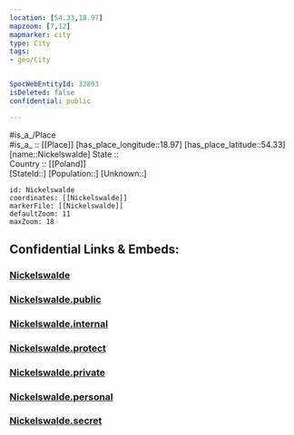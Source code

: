```yaml
---
location: [54.33,18.97] 
mapzoom: [7,12] 
mapmarker: city 
type: City
tags:
- geo/City


SpocWebEntityId: 32893
isDeleted: false
confidential: public

---
```

#is_a_/Place  
#is_a_ :: [[Place]] 
[has_place_longitude::18.97] 
[has_place_latitude::54.33] 
[name::Nickelswalde] 
State ::  
Country :: [[Poland]]  
[StateId::] 
[Population::] 
[Unknown::] 


```leaflet
id: Nickelswalde
coordinates: [[Nickelswalde]] 
markerFile: [[Nickelswalde]] 
defaultZoom: 11 
maxZoom: 18
```


## Confidential Links & Embeds: 

### [Nickelswalde](/_Standards/Earth/Continent/Europe/Europe~East/Poland/Provinces~Poland/Pomeranian/City/Nickelswalde.md) 

### [Nickelswalde.public](/_public/Earth/Continent/Europe/Europe~East/Poland/Provinces~Poland/Pomeranian/City/Nickelswalde.public.md) 

### [Nickelswalde.internal](/_internal/Earth/Continent/Europe/Europe~East/Poland/Provinces~Poland/Pomeranian/City/Nickelswalde.internal.md) 

### [Nickelswalde.protect](/_protect/Earth/Continent/Europe/Europe~East/Poland/Provinces~Poland/Pomeranian/City/Nickelswalde.protect.md) 

### [Nickelswalde.private](/_private/Earth/Continent/Europe/Europe~East/Poland/Provinces~Poland/Pomeranian/City/Nickelswalde.private.md) 

### [Nickelswalde.personal](/_personal/Earth/Continent/Europe/Europe~East/Poland/Provinces~Poland/Pomeranian/City/Nickelswalde.personal.md) 

### [Nickelswalde.secret](/_secret/Earth/Continent/Europe/Europe~East/Poland/Provinces~Poland/Pomeranian/City/Nickelswalde.secret.md)

